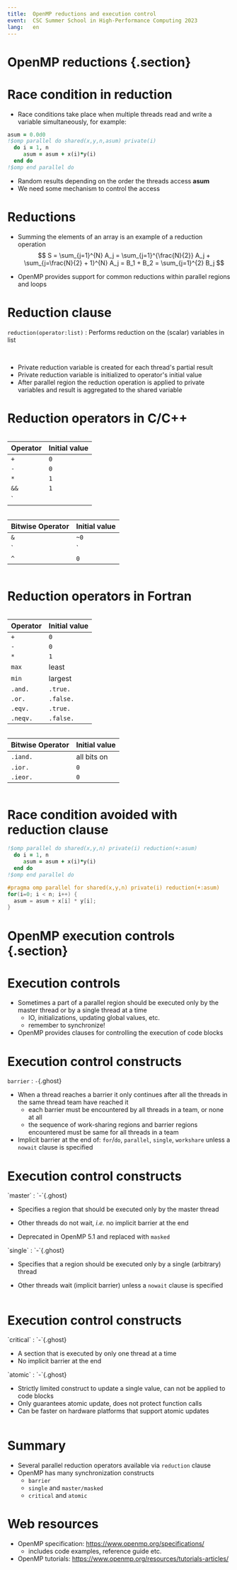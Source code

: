 ```yaml
---
title:  OpenMP reductions and execution control
event:  CSC Summer School in High-Performance Computing 2023
lang:   en
---
```



# OpenMP reductions {.section}

# Race condition in reduction

- Race conditions take place when multiple threads read and write a variable
  simultaneously, for example:

```fortran
asum = 0.0d0
!$omp parallel do shared(x,y,n,asum) private(i)
  do i = 1, n
     asum = asum + x(i)*y(i)
  end do
!$omp end parallel do
```

- Random results depending on the order the threads access **asum**
- We need some mechanism to control the access


# Reductions

- Summing the elements of an array is an example of a reduction operation
  $$
  S = \sum_{j=1}^{N} A_j = \sum_{j=1}^{\frac{N}{2}} A_j +
  \sum_{j=\frac{N}{2} + 1}^{N} A_j = B_1 + B_2 = \sum_{j=1}^{2} B_j
  $$

- OpenMP provides support for common reductions within parallel regions and
  loops


# Reduction clause

`reduction(operator:list)`
  : Performs reduction on the (scalar) variables in list

<br>

- Private reduction variable is created for each thread's partial result
- Private reduction variable is initialized to operator's initial value
- After parallel region the reduction operation is applied to private
  variables and result is aggregated to the shared variable


# Reduction operators in C/C++

<div class="column">

| Operator | Initial value |
|----------|---------------|
| `+`      | `0`           |
| `-`      | `0`           |
| `*`      | `1`           |
| `&&`     | `1`           |
| `||`     | `0`           |

</div>

<div class="column">

| Bitwise Operator | Initial value |
|----------|---------------|
| `&`      | `~0`          |
| `|`      | `0`           |
| `^`      | `0`           |

</div>


# Reduction operators in Fortran

<div class="column" style="font-size:0.8em">

| Operator         | Initial value |
|------------------|---------------|
| `+`              | `0`           |
| `-`              | `0`           |
| `*`              | `1`           |
| `max`            | least         |
| `min`            | largest       |
| `.and.`          | `.true.`      |
| `.or.`           | `.false.`     |
| `.eqv.`          | `.true.`      |
| `.neqv.`         | `.false.`     |

</div>

<div class="column" style="font-size:0.8em">

| Bitwise Operator | Initial value |
|------------------|---------------|
| `.iand.`           | all bits on   |
| `.ior.`            | `0`           |
| `.ieor.`           | `0`           |

</div>


# Race condition avoided with reduction clause

```fortran
!$omp parallel do shared(x,y,n) private(i) reduction(+:asum)
  do i = 1, n
     asum = asum + x(i)*y(i)
  end do
!$omp end parallel do
```

```c
#pragma omp parallel for shared(x,y,n) private(i) reduction(+:asum)
for(i=0; i < n; i++) {
  asum = asum + x[i] * y[i];
}
```


# OpenMP execution controls {.section}

# Execution controls

- Sometimes a part of a parallel region should be executed only by the
  master thread or by a single thread at a time
    - IO, initializations, updating global values, etc.
    - remember to synchronize!
- OpenMP provides clauses for controlling the execution of code blocks


# Execution control constructs

`barrier`
  : `-`{.ghost}

- When a thread reaches a barrier it only continues after all the threads in
  the same thread team have reached it
    - each barrier must be encountered by all threads in a team, or none at
      all
    - the sequence of work-sharing regions and barrier regions encountered
      must be same for all threads in a team
- Implicit barrier at the end of: `for`/`do`, `parallel`, `single`, `workshare`
  unless a `nowait` clause is specified


# Execution control constructs

<div class=column>
`master`
  : `-`{.ghost}

- Specifies a region that should be executed only by the master thread

- Other threads do not wait, *i.e.* no implicit barrier at the end

- Deprecated in OpenMP 5.1 and replaced with `masked`
</div>

<div class=column>
`single`
  : `-`{.ghost}

- Specifies that a region should be executed only by a single (arbitrary)
  thread

- Other threads wait (implicit barrier) unless a `nowait` clause is specified
</div>


# Execution control constructs

<div class=column>
`critical`
  : `-`{.ghost}

- A section that is executed by only one thread at a time
- No implicit barrier at the end
</div>

<div class=column>
`atomic`
  : `-`{.ghost}

- Strictly limited construct to update a single value, can not be applied to
  code blocks
- Only guarantees atomic update, does not protect function calls
- Can be faster on hardware platforms that support atomic updates
</div>

# Summary

- Several parallel reduction operators available via `reduction` clause
- OpenMP has many synchronization constructs
    - `barrier`
    - `single` and `master/masked`
    - `critical` and `atomic`

# Web resources

- OpenMP specification: <https://www.openmp.org/specifications/>
    - includes code examples, reference guide etc.
- OpenMP tutorials: <https://www.openmp.org/resources/tutorials-articles/>
